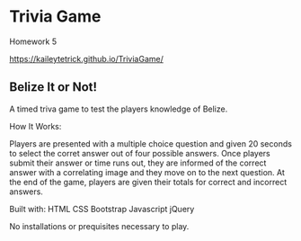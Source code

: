 <h1>Trivia Game</h1>
Homework 5

https://kaileytetrick.github.io/TriviaGame/

<h2>Belize It or Not!</h2>

A timed triva game to test the players knowledge of Belize.

How It Works:

Players are presented with a multiple choice question and given 20 seconds to select the corret answer out of four possible answers.
Once players submit their answer or time runs out, they are informed of the correct answer with a correlating image and they move on to the next question. 
At the end of the game, players are given their totals for correct and incorrect answers. 

Built with:
  HTML
  CSS 
  Bootstrap
  Javascript
  jQuery

No installations or prequisites necessary to play.
